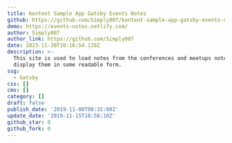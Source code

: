 ```yaml
---
title: Kontent Sample App Gatsby Events Notes
github: https://github.com/Simply007/kontent-sample-app-gatsby-events-notes
demo: https://events-notes.netlify.com/
author: Simply007
author_link: https://github.com/Simply007
date: 2023-11-30T10:16:54.128Z
description: >-
  This site is used to load notes from the conferences and meetups notes and
  display them in some readable form.
ssg:
  - Gatsby
css: []
cms: []
category: []
draft: false
publish_date: '2019-11-08T08:31:00Z'
update_date: '2019-11-15T18:56:10Z'
github_star: 0
github_fork: 0
---
```

